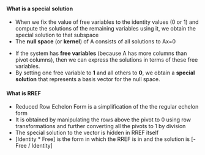 #### What is a special solution
* When we fix the value of free variables to the identity values (0 or 1) and compute the solutions of the remaining variables using it, we obtain the special solution to that subspace
* The **null space** (or **kernel**) of A consists of all solutions to Ax=0
- If the system has **free variables** (because A has more columns than pivot columns), then we can express the solutions in terms of these free variables.
- By setting one free variable to **1** and all others to **0**, we obtain a **special solution** that represents a basis vector for the null space.

#### What is RREF 
* Reduced Row Echelon Form is a simplification of the the regular echelon form
* It is obtained by manipulating the rows above the pivot to 0 using row transformations and further converting all the pivots to 1 by division
* The special solution to the vector is hidden in RREF itself
* [Identity * Free] is the form in which the RREF is in and the solution is [-Free / Identity]

